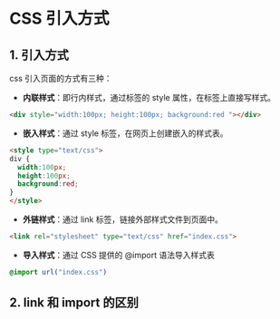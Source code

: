 # CSS 引入方式

## 1. 引入方式

css 引入页面的方式有三种：

* **内联样式**：即行内样式，通过标签的 style 属性，在标签上直接写样式。

```html
<div style="width:100px; height:100px; background:red "></div>
```

* **嵌入样式**：通过 style 标签，在网页上创建嵌入的样式表。

```html
<style type="text/css">
div { 
  width:100px; 
  height:100px; 
  background:red;
}
</style>
```

* **外链样式**：通过 link 标签，链接外部样式文件到页面中。

```html
<link rel="stylesheet" type="text/css" href="index.css">
```

* **导入样式**：通过 CSS 提供的 @import 语法导入样式表

```css
@import url("index.css")
```

## 2. link 和 import 的区别


